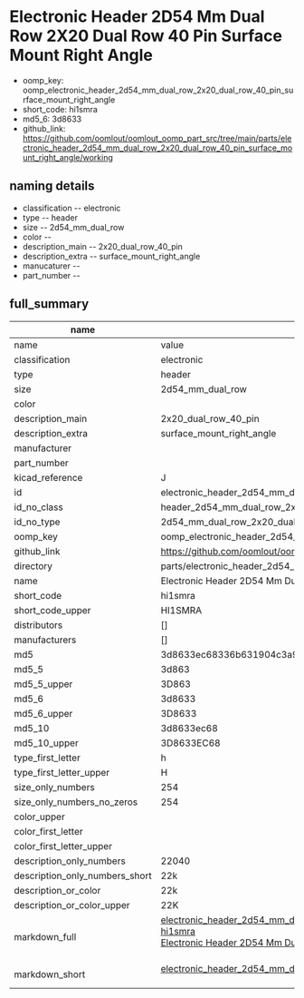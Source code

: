 # Electronic Header 2D54 Mm Dual Row 2X20 Dual Row 40 Pin Surface Mount Right Angle

  
* oomp_key: oomp_electronic_header_2d54_mm_dual_row_2x20_dual_row_40_pin_surface_mount_right_angle 
* short_code: hi1smra
* md5_6: 3d8633  
* github_link: https://github.com/oomlout/oomlout_oomp_part_src/tree/main/parts/electronic_header_2d54_mm_dual_row_2x20_dual_row_40_pin_surface_mount_right_angle/working  
## naming details
* classification -- electronic
* type -- header
* size -- 2d54_mm_dual_row
* color -- 
* description_main -- 2x20_dual_row_40_pin
* description_extra -- surface_mount_right_angle
* manucaturer -- 
* part_number -- 





## full_summary
| name | value | 
| --- | --- | 
| name | value | 
| classification | electronic | 
| type | header | 
| size | 2d54_mm_dual_row | 
| color |  | 
| description_main | 2x20_dual_row_40_pin | 
| description_extra | surface_mount_right_angle | 
| manufacturer |  | 
| part_number |  | 
| kicad_reference | J | 
| id | electronic_header_2d54_mm_dual_row_2x20_dual_row_40_pin_surface_mount_right_angle | 
| id_no_class | header_2d54_mm_dual_row_2x20_dual_row_40_pin_surface_mount_right_angle | 
| id_no_type | 2d54_mm_dual_row_2x20_dual_row_40_pin_surface_mount_right_angle | 
| oomp_key | oomp_electronic_header_2d54_mm_dual_row_2x20_dual_row_40_pin_surface_mount_right_angle | 
| github_link | https://github.com/oomlout/oomlout_oomp_part_src/tree/main/parts/electronic_header_2d54_mm_dual_row_2x20_dual_row_40_pin_surface_mount_right_angle/working | 
| directory | parts/electronic_header_2d54_mm_dual_row_2x20_dual_row_40_pin_surface_mount_right_angle | 
| name | Electronic Header 2D54 Mm Dual Row 2X20 Dual Row 40 Pin Surface Mount Right Angle | 
| short_code | hi1smra | 
| short_code_upper | HI1SMRA | 
| distributors | [] | 
| manufacturers | [] | 
| md5 | 3d8633ec68336b631904c3a972f002d6 | 
| md5_5 | 3d863 | 
| md5_5_upper | 3D863 | 
| md5_6 | 3d8633 | 
| md5_6_upper | 3D8633 | 
| md5_10 | 3d8633ec68 | 
| md5_10_upper | 3D8633EC68 | 
| type_first_letter | h | 
| type_first_letter_upper | H | 
| size_only_numbers | 254 | 
| size_only_numbers_no_zeros | 254 | 
| color_upper |  | 
| color_first_letter |  | 
| color_first_letter_upper |  | 
| description_only_numbers | 22040 | 
| description_only_numbers_short | 22k | 
| description_or_color | 22k | 
| description_or_color_upper | 22K | 
| markdown_full | [electronic_header_2d54_mm_dual_row_2x20_dual_row_40_pin_surface_mount_right_angle](https://github.com/oomlout/oomlout_oomp_part_src/tree/main/parts/electronic_header_2d54_mm_dual_row_2x20_dual_row_40_pin_surface_mount_right_angle/working)<br>[hi1smra](https://github.com/oomlout/oomlout_oomp_part_src/tree/main/parts/electronic_header_2d54_mm_dual_row_2x20_dual_row_40_pin_surface_mount_right_angle/working)<br>[Electronic Header 2D54 Mm Dual Row 2X20 Dual Row 40 Pin Surface Mount Right Angle](https://github.com/oomlout/oomlout_oomp_part_src/tree/main/parts/electronic_header_2d54_mm_dual_row_2x20_dual_row_40_pin_surface_mount_right_angle/working)<br><br> | 
| markdown_short | [electronic_header_2d54_mm_dual_row_2x20_dual_row_40_pin_surface_mount_right_angle](https://github.com/oomlout/oomlout_oomp_part_src/tree/main/parts/electronic_header_2d54_mm_dual_row_2x20_dual_row_40_pin_surface_mount_right_angle/working)<br><br> | 

